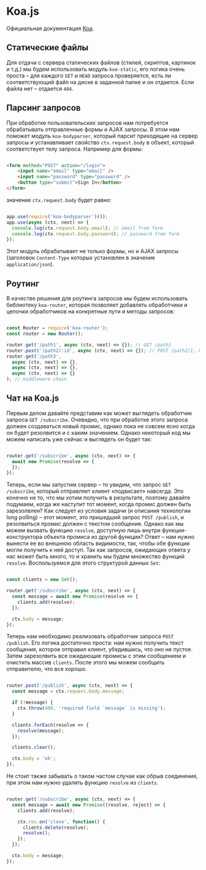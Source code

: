 # Koa.js

Официальная документация [Koa](https://koajs.com/).

## Статические файлы

Для отдачи с сервера статических файлов (стилей, скриптов, картинок и т.д.) мы будем использовать 
модуль `koa-static`, его логика очень проста – для каждого `GET` и `HEAD` запроса проверяется, 
есть ли соответствующий файл на диске в заданной папке и он отдается. Если файла нет – отдается `404`.

## Парсинг запросов

При обработке пользовательских запросов нам потребуется обрабатывать отправленные формы и AJAX запросы.
В этом нам поможет модуль `koa-bodyparser`, который парсит приходящие на сервер запросы 
и устанавливает свойство `ctx.request.body` в объект, который соответствует телу запроса. 
Например для формы:

```html

<form method="POST" action="/login">
    <input name="email" type="email" />
    <input name="password" type="password" />
    <button type="submit">Sign In</button>
</form>

```

значение `ctx.request.body` будет равно:

```js

app.use(require('koa-bodyparser')());
app.use(async (ctx, next) => {
  console.log(ctx.request.body.email); // email from form
  console.log(ctx.request.body.password); // password from form
});

```

Этот модуль обрабатывает не только формы, но и AJAX запросы (заголовок `Content-Type` которых установлен 
в значение `application/json`).

## Роутинг

В качестве решения для роутинга запросов мы будем использовать библиотеку `koa-router`, 
которая позволяет добавлять обработчики и цепочки обработчиков на конкретные пути и методы запросов:

```js

const Router = require('koa-router');
const router = new Router();

router.get('/path1', async (ctx, next) => {}); // GET /path1
router.post('/path2/:id', async (ctx, next) => {}); // POST /path2/1, POST /path2/2, etc.
router.get('/path3',
  async (ctx, next) => {},
  async (ctx, next) => {},
  async (ctx, next) => {}
); // middleware chain

```

## Чат на Koa.js

Первым делом давайте представим как может выглядеть обработчик запроса `GET /subscribe`. 
Очевидно, что при обработке этого запроса должен создаваться новый промис, 
однако пока не совсем ясно когда он будет резолвится и с каким значением. 
Однако некоторый код мы можем написать уже сейчас и выглядеть он будет так:

```js

router.get('/subscribe', async (ctx, next) => {
  await new Promise(resolve => {
  });
});

```

Теперь, если мы запустим сервер – то увидим, что запрос `GET /subscribe`, 
который отправляет клиент «подвисает» навсегда. Это конечно не то, что мы хотим получить в результате, 
поэтому давайте подумаем, когда же наступит тот момент, когда промис должен быть зарезолвлен? 
Как следует из условия задачи (и описания технологии long polling) – этот момент, 
это пришедший запрос `POST /publish`, и резолвиться промис должен с текстом сообщения. 
Однако как мы можем вызвать функцию `resolve`, доступную лишь внутри функции-конструктора объекта промиса 
из другой функции? Ответ – нам нужно вынести ее во внешнюю область видимости, так, 
чтобы обе функции могли получить к ней доступ. Так как запросов, ожидающих ответа у нас может быть много, 
то и хранить мы будем множество функций `resolve`. Воспользуемся для этого структурой данных `Set`:

```js

const clients = new Set();

router.get('/subscribe', async (ctx, next) => {
  const message = await new Promise(resolve => {
    clients.add(resolve);
  });

  ctx.body = message;
});

```

Теперь нам необходимо реализовать обработчик запроса `POST /publish`. 
Его логика достаточно проста: нам нужно получить текст сообщения, которое отправил клиент, убедившись, 
что оно не пустое. Затем зарезолвить все ожидающие промисы с этим сообщением и очистить массив `clients`. 
После этого мы можем сообщить отправителю, что все хорошо.

```js

router.post('/publish', async (ctx, next) => {
  const message = ctx.request.body.message;

  if (!message) {
    ctx.throw(400, 'required field `message` is missing');
  }

  clients.forEach(resolve => {
    resolve(message);
  });

  clients.clear();

  ctx.body = 'ok';
});

```

Не стоит также забывать о таком частом случае как обрыв соединения, 
при этом нам нужно удалить функцию `resolve` из `clients`.

```js

router.get('/subscribe', async (ctx, next) => {
  const message = await new Promise((resolve, reject) => {
    clients.add(resolve);

    ctx.res.on('close', function() {
      clients.delete(resolve);
      resolve();
    });
  });

  ctx.body = message;
});

```
